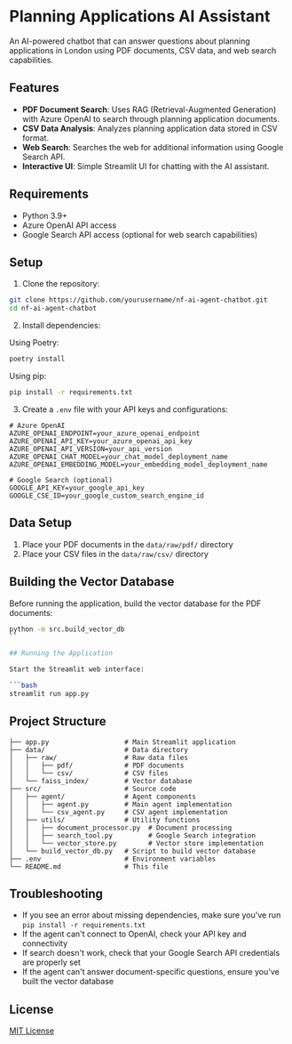 # Planning Applications AI Assistant

An AI-powered chatbot that can answer questions about planning applications in London using PDF documents, CSV data, and web search capabilities.

## Features

- **PDF Document Search**: Uses RAG (Retrieval-Augmented Generation) with Azure OpenAI to search through planning application documents.
- **CSV Data Analysis**: Analyzes planning application data stored in CSV format.
- **Web Search**: Searches the web for additional information using Google Search API.
- **Interactive UI**: Simple Streamlit UI for chatting with the AI assistant.

## Requirements

- Python 3.9+
- Azure OpenAI API access
- Google Search API access (optional for web search capabilities)

## Setup

1. Clone the repository:

```bash
git clone https://github.com/yourusername/nf-ai-agent-chatbot.git
cd nf-ai-agent-chatbot
```

2. Install dependencies:

Using Poetry:

```bash
poetry install
```

Using pip:

```bash
pip install -r requirements.txt
```

3. Create a `.env` file with your API keys and configurations:

```
# Azure OpenAI
AZURE_OPENAI_ENDPOINT=your_azure_openai_endpoint
AZURE_OPENAI_API_KEY=your_azure_openai_api_key
AZURE_OPENAI_API_VERSION=your_api_version
AZURE_OPENAI_CHAT_MODEL=your_chat_model_deployment_name
AZURE_OPENAI_EMBEDDING_MODEL=your_embedding_model_deployment_name

# Google Search (optional)
GOOGLE_API_KEY=your_google_api_key
GOOGLE_CSE_ID=your_google_custom_search_engine_id
```

## Data Setup

1. Place your PDF documents in the `data/raw/pdf/` directory
2. Place your CSV files in the `data/raw/csv/` directory

## Building the Vector Database

Before running the application, build the vector database for the PDF documents:

````bash
python -m src.build_vector_db
``

## Running the Application

Start the Streamlit web interface:

```bash
streamlit run app.py
````

## Project Structure

```
├── app.py                   # Main Streamlit application
├── data/                    # Data directory
│   ├── raw/                 # Raw data files
│   │   ├── pdf/             # PDF documents
│   │   └── csv/             # CSV files
│   └── faiss_index/         # Vector database
├── src/                     # Source code
│   ├── agent/               # Agent components
│   │   ├── agent.py         # Main agent implementation
│   │   └── csv_agent.py     # CSV agent implementation
│   ├── utils/               # Utility functions
│   │   ├── document_processor.py  # Document processing
│   │   ├── search_tool.py         # Google Search integration
│   │   └── vector_store.py        # Vector store implementation
│   └── build_vector_db.py   # Script to build vector database
├── .env                     # Environment variables
└── README.md                # This file
```

## Troubleshooting

- If you see an error about missing dependencies, make sure you've run `pip install -r requirements.txt`
- If the agent can't connect to OpenAI, check your API key and connectivity
- If search doesn't work, check that your Google Search API credentials are properly set
- If the agent can't answer document-specific questions, ensure you've built the vector database

## License

[MIT License](LICENSE)
